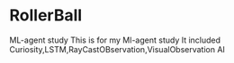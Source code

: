 # RollerBall
ML-agent study
This is for my Ml-agent study
It included Curiosity,LSTM,RayCastOBservation,VisualObservation AI

